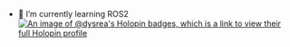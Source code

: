 - 🌱 I’m currently learning ROS2
[![An image of @dysrea's Holopin badges, which is a link to view their full Holopin profile](https://holopin.me/dysrea)](https://holopin.io/@dysrea?style=plastic)

<!--
**dysrea/dysrea** is a ✨ _special_ ✨ repository because its `README.md` (this file) appears on your GitHub profile.

Here are some ideas to get you started:

- 🔭 I’m currently working on ...

- 👯 I’m looking to collaborate on ...
- 🤔 I’m looking for help with ...
- 💬 Ask me about ...
- 📫 How to reach me: ...
- 😄 Pronouns: ...
- ⚡ Fun fact: ...
-->
